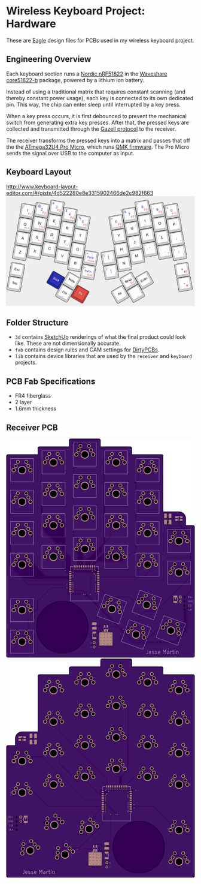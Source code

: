 Wireless Keyboard Project: Hardware
===================================

These are [Eagle](https://www.autodesk.com/products/eagle/overview) design files for PCBs used in my wireless keyboard project.

Engineering Overview
--------------------
Each keyboard section runs a [Nordic nRF51822](https://www.nordicsemi.com/eng/Products/Bluetooth-low-energy/nRF51822) in the [Waveshare core51822-b](https://www.waveshare.com/core51822-b.htm) package, powered by a lithium ion battery.

Instead of using a traditional matrix that requires constant scanning (and thereby constant power usage), each key is connected to its own dedicated pin. This way, the chip can enter sleep until interrupted by a key press.

When a key press occurs, it is first debounced to prevent the mechanical switch from generating extra key presses. After that, the pressed keys are collected and transmitted through the [Gazell protocol](https://infocenter.nordicsemi.com/index.jsp?topic=%2Fcom.nordic.infocenter.sdk5.v11.0.0%2Flib_gzp.html&cp=4_0_7_3_10) to the receiver.

The receiver transforms the pressed keys into a matrix and passes that off the the [ATmega32U4 Pro Micro](https://www.sparkfun.com/products/12640), which runs [QMK firmware](https://github.com/qmk/qmk_firmware/). The Pro Micro sends the signal over USB to the computer as input.

Keyboard Layout
---------------
http://www.keyboard-layout-editor.com/#/gists/4d522280e8e3315902466de2c982f663
![Layout](/img/layout.png)

Folder Structure
----------------
 - `3d` contains [SketchUp](https://app.sketchup.com/app) renderings of what the final product could look like. These are not dimensionally accurate.
 - `fab` contains design rules and CAM settings for [DirtyPCBs](https://dirtypcbs.com/store/pcbs).
 - `lib` contains device libraries that are used by the `receiver` and `keyboard` projects.

PCB Fab Specifications
----------------------
* FR4 fiberglass
* 2 layer
* 1.6mm thickness

Receiver PCB
------------

![Top](/img/board_top.png)
![Bottom](/img/board_bottom.png)
